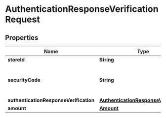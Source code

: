 
# AuthenticationResponseVerificationRequest

## Properties
Name | Type | Description | Notes
------------ | ------------- | ------------- | -------------
**storeId** | **String** |  |  [optional]
**securityCode** | **String** | Card Security Code if required by merchant. |  [optional]
**authenticationResponseVerification** | [**AuthenticationResponseVerification**](AuthenticationResponseVerification.md) |  |  [optional]
**amount** | [**Amount**](Amount.md) |  |  [optional]



